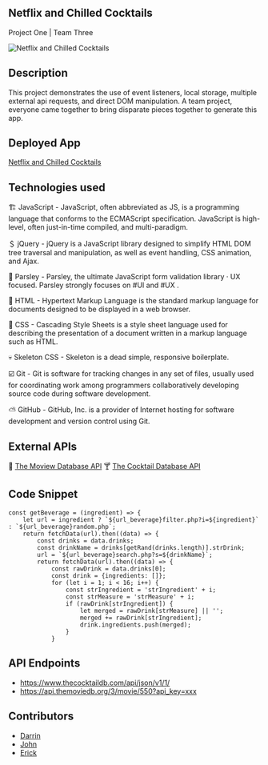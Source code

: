 ## Netflix and Chilled Cocktails

Project One | Team Three

![Netflix and Chilled Cocktails]("https://zno.s3-us-west-1.amazonaws.com/gif.gif")


## Description

This project demonstrates the use of event listeners, local storage, multiple external api requests, and direct DOM manipulation. A team project, everyone came together to bring disparate pieces together to generate this app.

## Deployed App
[Netflix and Chilled Cocktails](https://darrindevs.github.io/netflix-and-chilled-cocktails)


## Technologies used
🏗 JavaScript - JavaScript, often abbreviated as JS, is a programming language that conforms to the ECMAScript specification. JavaScript is high-level, often just-in-time compiled, and multi-paradigm.

＄ jQuery - jQuery is a JavaScript library designed to simplify HTML DOM tree traversal and manipulation, as well as event handling, CSS animation, and Ajax.

🥬 Parsley - Parsley, the ultimate JavaScript form validation library · UX focused. Parsley strongly focuses on #UI and #UX .

🦴 HTML - Hypertext Markup Language is the standard markup language for documents designed to be displayed in a web browser.

👗 CSS - Cascading Style Sheets is a style sheet language used for describing the presentation of a document written in a markup language such as HTML.

💀 Skeleton CSS - Skeleton is a dead simple, responsive boilerplate.

☑️ Git - Git is software for tracking changes in any set of files, usually used for coordinating work among programmers collaboratively developing source code during software development.

 ⛅️ GitHub - GitHub, Inc. is a provider of Internet hosting for software development and version control using Git.


## External APIs
🎦 [The Moview Database API](https://developers.themoviedb.org/3/getting-started/introduction)
🍸 [The Cocktail Database API](https://www.thecocktaildb.com/api.php) 

## Code Snippet 

~~~
const getBeverage = (ingredient) => {
    let url = ingredient ? `${url_beverage}filter.php?i=${ingredient}` : `${url_beverage}random.php`;
    return fetchData(url).then((data) => {
        const drinks = data.drinks;
        const drinkName = drinks[getRand(drinks.length)].strDrink;
        url = `${url_beverage}search.php?s=${drinkName}`;
        return fetchData(url).then((data) => {
            const rawDrink = data.drinks[0];
            const drink = {ingredients: []};
            for (let i = 1; i < 16; i++) {
                const strIngredient = 'strIngredient' + i;
                const strMeasure = 'strMeasure' + i;
                if (rawDrink[strIngredient]) {
                    let merged = rawDrink[strMeasure] || '';
                    merged += rawDrink[strIngredient];
                    drink.ingredients.push(merged);
                }
            }
~~~

## API Endpoints

- https://www.thecocktaildb.com/api/json/v1/1/
- https://api.themoviedb.org/3/movie/550?api_key=xxx 


## Contributors

- [Darrin](https://github.com/darrindevs)
- [John](https://github.com/Jsbaxter560)
- [Erick](https://github.com/erickmeline)
